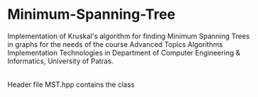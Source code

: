 # Minimum-Spanning-Tree
Implementation of Kruskal's algorithm  for finding Minimum Spanning Trees in graphs for the needs of the course Advanced Topics Algorithms Implementation Technologies in Department of Computer Engineering & Informatics, University of Patras.<br><br>


Header file MST.hpp contains the class



